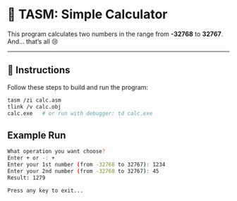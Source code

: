 # 📜 TASM: Simple Calculator

This program calculates two numbers in the range from **-32768** to **32767**.  
And... that’s all 😢

---

## 🚀 Instructions

Follow these steps to build and run the program:

```bash
tasm /zi calc.asm
tlink /v calc.obj
calc.exe   # or run with debugger: td calc.exe
```

## Example Run
```bash
What operation you want choose?
Enter + or -: +
Enter your 1st number (from -32768 to 32767): 1234
Enter your 2nd number (from -32768 to 32767): 45
Result: 1279

Press any key to exit...
